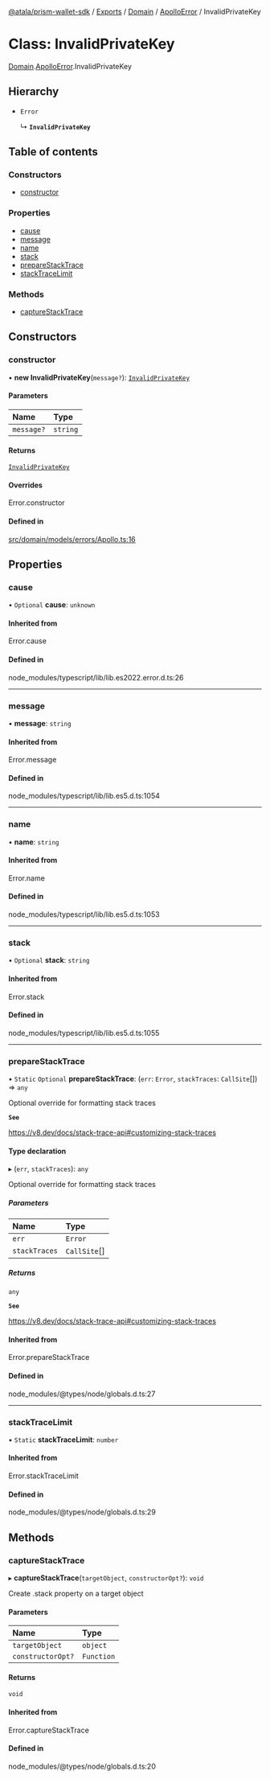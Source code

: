 [@atala/prism-wallet-sdk](../README.md) / [Exports](../modules.md) / [Domain](../modules/Domain.md) / [ApolloError](../modules/Domain.ApolloError.md) / InvalidPrivateKey

# Class: InvalidPrivateKey

[Domain](../modules/Domain.md).[ApolloError](../modules/Domain.ApolloError.md).InvalidPrivateKey

## Hierarchy

- `Error`

  ↳ **`InvalidPrivateKey`**

## Table of contents

### Constructors

- [constructor](Domain.ApolloError.InvalidPrivateKey.md#constructor)

### Properties

- [cause](Domain.ApolloError.InvalidPrivateKey.md#cause)
- [message](Domain.ApolloError.InvalidPrivateKey.md#message)
- [name](Domain.ApolloError.InvalidPrivateKey.md#name)
- [stack](Domain.ApolloError.InvalidPrivateKey.md#stack)
- [prepareStackTrace](Domain.ApolloError.InvalidPrivateKey.md#preparestacktrace)
- [stackTraceLimit](Domain.ApolloError.InvalidPrivateKey.md#stacktracelimit)

### Methods

- [captureStackTrace](Domain.ApolloError.InvalidPrivateKey.md#capturestacktrace)

## Constructors

### constructor

• **new InvalidPrivateKey**(`message?`): [`InvalidPrivateKey`](Domain.ApolloError.InvalidPrivateKey.md)

#### Parameters

| Name | Type |
| :------ | :------ |
| `message?` | `string` |

#### Returns

[`InvalidPrivateKey`](Domain.ApolloError.InvalidPrivateKey.md)

#### Overrides

Error.constructor

#### Defined in

[src/domain/models/errors/Apollo.ts:16](https://github.com/input-output-hk/atala-prism-wallet-sdk-ts/blob/f8f2652/src/domain/models/errors/Apollo.ts#L16)

## Properties

### cause

• `Optional` **cause**: `unknown`

#### Inherited from

Error.cause

#### Defined in

node_modules/typescript/lib/lib.es2022.error.d.ts:26

___

### message

• **message**: `string`

#### Inherited from

Error.message

#### Defined in

node_modules/typescript/lib/lib.es5.d.ts:1054

___

### name

• **name**: `string`

#### Inherited from

Error.name

#### Defined in

node_modules/typescript/lib/lib.es5.d.ts:1053

___

### stack

• `Optional` **stack**: `string`

#### Inherited from

Error.stack

#### Defined in

node_modules/typescript/lib/lib.es5.d.ts:1055

___

### prepareStackTrace

▪ `Static` `Optional` **prepareStackTrace**: (`err`: `Error`, `stackTraces`: `CallSite`[]) => `any`

Optional override for formatting stack traces

**`See`**

https://v8.dev/docs/stack-trace-api#customizing-stack-traces

#### Type declaration

▸ (`err`, `stackTraces`): `any`

Optional override for formatting stack traces

##### Parameters

| Name | Type |
| :------ | :------ |
| `err` | `Error` |
| `stackTraces` | `CallSite`[] |

##### Returns

`any`

**`See`**

https://v8.dev/docs/stack-trace-api#customizing-stack-traces

#### Inherited from

Error.prepareStackTrace

#### Defined in

node_modules/@types/node/globals.d.ts:27

___

### stackTraceLimit

▪ `Static` **stackTraceLimit**: `number`

#### Inherited from

Error.stackTraceLimit

#### Defined in

node_modules/@types/node/globals.d.ts:29

## Methods

### captureStackTrace

▸ **captureStackTrace**(`targetObject`, `constructorOpt?`): `void`

Create .stack property on a target object

#### Parameters

| Name | Type |
| :------ | :------ |
| `targetObject` | `object` |
| `constructorOpt?` | `Function` |

#### Returns

`void`

#### Inherited from

Error.captureStackTrace

#### Defined in

node_modules/@types/node/globals.d.ts:20
